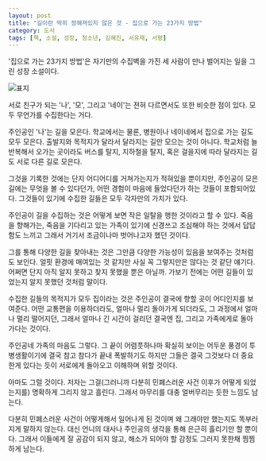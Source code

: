 ```yaml
---
layout: post
title: "길이란 딱히 정해져있지 않은 것 - 집으로 가는 23가지 방법"
category: 도서
tags: [책, 소설, 성장, 청소년, 김혜진, 서유재, 서평]
---
```


'집으로 가는 23가지 방법'은
자기만의 수집벽을 가진 세 사람이 만나 벌어지는 일을 그린 성장 소설이다.

![표지](https://lh3.googleusercontent.com/VOkjK8KMRXe0FfpNe714LOcrgU_ebxf7QBc3xHM3W4XxdD1MQV_HweK7WJWk3_LHzK_6gGjInGa7ag=s480)

서로 친구가 되는 '나', '모', 그리고 '네이'는
젼혀 다르면서도 또한 비슷한 점이 있다.
모두 무언가를 수집한다는 거다.

주인공인 '나'는 길을 모은다.
학교에서는 물론, 병원이나 네이네에서 집으로 가는 길도 모두 모은다.
출발지와 목적지가 달라서 달라지는 길만 모으는 것이 아니다.
학교처럼 늘 반복해서 오가는 곳이라도
버스를 탈지, 지하철을 탈지, 혹은 걸을지에 따라 달라지는 길도 서로 다른 길로 모은다.

그것을 기록한 것에는 단지 어디어디를 거쳐가는지가 적혀있을 뿐이지만,
주인공이 모은 길에는 무엇을 볼 수 있다던가,
어떤 경험이 마음에 들었다던가 하는 것들이 포함되어있다.
그것들이 있기에 수집한 길들은 모두 각자만의 가치가 있다.

주인공이 길을 수집하는 것은 어떻게 보면 작은 일탈을 행한 것이라고 할 수 있다.
죽음을 향해가는, 죽음을 기다리고 있는 가족이 있기에
신경쓰고 조심해야 하는 것에서 답답함도 느끼고
그래서 거기서 조금이나마 벗어나고자 했던 것이다.

그를 통해 다양한 길을 찾아내는 것은
그만큼 다양한 가능성이 있음을 보여주는 것처럼도 보인다.
얼핏 환경에 매여있는 것 같지만 사실 꼭 그렇지만은 않다는 것 같단 얘기다.
어쩌면 단지 아직 알지 못하고 찾지 못했을 뿐은 아닐까.
가보기 전에는 어떤 길들이 있었는지 알지 못했던 것처럼 말이다.

수집한 길들의 목적지가 모두 집이라는 것은
주인공이 결국에 향할 곳이 어디인지를 보여준다.
어떤 교통편을 이용하더라도,
얼마나 멀리 돌아가게 되더라도,
그 과정에서 얼마나 멀리 떨어지던,
그래서 얼마나 긴 시간이 걸리던 결국엔 집, 그리고 가족에게로 돌아가다는 것이다.

주인공네 가족의 마음도 그렇다.
그 끝이 어렴풋하나마 확실히 보이는 어두운 풍경이 투병생활이기에
결국 참고 참다가 끝내 폭발하기도 하지만
그들은 결국 그것보다 더 중요한게 있다는 듯이 서로에게 돌아오고 이해하며 위할 것이다.

아마도 그럴 것이다.
저자는 그걸(그러니까 다분히 민폐스러운 사건 이후가 어떻게 되었는지를) 명확하게 그리지 않고 흘린다.
그래서 마무리를 대충 얼버무리는 듯한 느낌도 남는다.

다분히 민폐스러운 사건이 어떻게해서 일어나게 된 것이며 왜 그래야만 했는지도 똑부러지게 말하지 않는다.
대신 언니의 대사나 주인공의 생각을 통해 은근히 흘리기만 할 뿐이다.
그래서 이들에게 잘 공감이 되지 않고,
해소가 되어야 할 감정도 그러지 못한채 찜찜하게 남는다.
